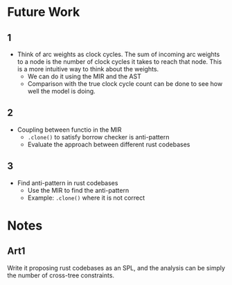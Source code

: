 # Future Work

## 1

- Think of arc weights as clock cycles. The sum of incoming arc weights to a node is the number of clock cycles it takes to reach that node. This is a more intuitive way to think about the weights.
    - We can do it using the MIR and the AST
    - Comparison with the true clock cycle count can be done to see how well the model is doing.

## 2

- Coupling between functio in the MIR
    - `.clone()` to satisfy borrow checker is anti-pattern
    - Evaluate the approach between different rust codebases

## 3

- Find anti-pattern in rust codebases
    - Use the MIR to find the anti-pattern
    - Example: `.clone()` where it is not correct

# Notes

## Art1

Write it proposing rust codebases as an SPL, and the analysis can be simply the number of cross-tree constraints.
